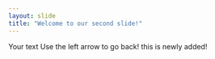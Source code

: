 ```yaml
---
layout: slide
title: "Welcome to our second slide!"
---
```

Your text
Use the left arrow to go back!
this is newly added!

